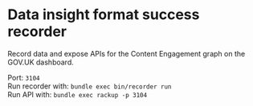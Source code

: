 # Data insight format success recorder

Record data and expose APIs for the Content Engagement graph on the GOV.UK dashboard.

Port: `3104`  
Run recorder with: `bundle exec bin/recorder run`  
Run API with: `bundle exec rackup -p 3104`  
